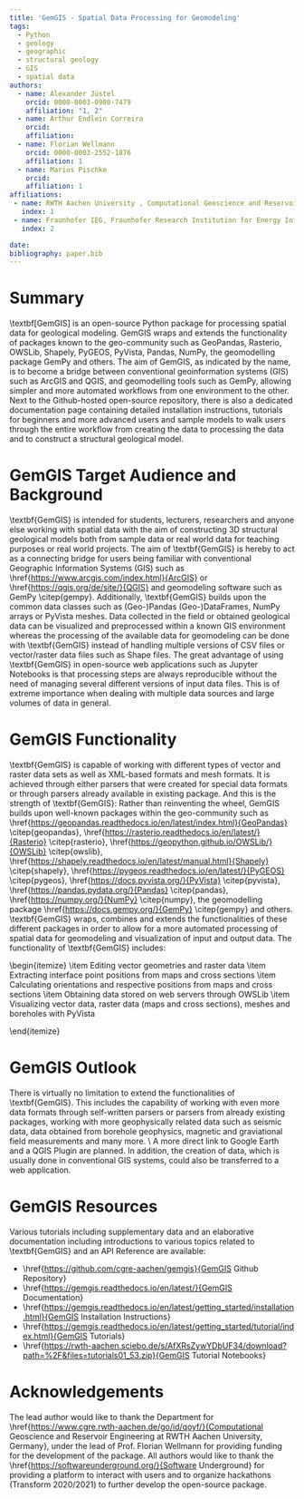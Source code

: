 ```yaml
---
title: 'GemGIS - Spatial Data Processing for Geomodeling'
tags:
  - Python
  - geology 
  - geographic
  - structural geology
  - GIS
  - spatial data
authors:
  - name: Alexander Jüstel
    orcid: 0000-0003-0980-7479
    affiliation: "1, 2"
  - name: Arthur Endlein Correira
    orcid: 
    affiliation: 
  - name: Florian Wellmann
    orcid: 0000-0003-2552-1876
    affiliation: 1
  - name: Marius Pischke
    orcid:
    affiliation: 1
affiliations:
 - name: RWTH Aachen University , Computational Geoscience and Reservoir Engineering, Wüllnerstraße 2, 52062 Aachen, Germany
   index: 1
 - name: Fraunhofer IEG, Fraunhofer Research Institution for Energy Infrastructures and Geothermal Systems, Am Hochschulcampus 1, 44801 Bochum, Germany
   index: 2

date: 
bibliography: paper.bib
---
```


# Summary

\textbf[GemGIS] is an open-source Python package for processing spatial data for geological modeling. GemGIS wraps and extends the functionality of packages known to the geo-community such as GeoPandas, Rasterio, OWSLib, Shapely, PyGEOS, PyVista, Pandas, NumPy, the geomodelling package GemPy and others. The aim of GemGIS, as indicated by the name, is to become a bridge between conventional geoinformation systems (GIS) such as ArcGIS and QGIS, and geomodelling tools such as GemPy, allowing simpler and more automated workflows from one environment to the other. Next to the Github-hosted open-source repository, there is also a dedicated documentation page containing detailed installation instructions, tutorials for beginners and more advanced users and sample models to walk users through the entire workflow from creating the data to processing the data and to construct a structural geological model. 

# GemGIS Target Audience and Background

\textbf{GemGIS} is intended for students, lecturers, researchers and anyone else working with spatial data with the aim of constructing 3D structural geological models both from sample data or real world data for teaching purposes or real world projects. The aim of \textbf{GemGIS} is hereby to act as a connecting bridge for users being familiar with conventional Geographic Information Systems (GIS) such as \href{https://www.arcgis.com/index.html}{ArcGIS} or \href{https://qgis.org/de/site/}{QGIS} and geomodeling software such as GemPy \citep{gempy}. Additionally, \textbf{GemGIS} builds upon the common data classes such as (Geo-)Pandas (Geo-)DataFrames, NumPy arrays or PyVista meshes. Data collected in the field or obtained geological data can be visualized and preprocessed within a known GIS environment whereas the processing of the available data for geomodeling can be done with \textbf{GemGIS} instead of handling multiple versions of CSV files or vector/raster data files such as Shape files. The great advantage of using \textbf{GemGIS} in open-source web applications such as Jupyter Notebooks is that processing steps are always reproducible without the need of managing several different versions of input data files. This is of extreme importance when dealing with multiple data sources and large volumes of data in general.

# GemGIS Functionality 
\textbf{GemGIS} is capable of working with different types of vector and raster data sets as well as XML-based formats and mesh formats. It is achieved through either parsers that were created for special data formats or through parsers already available in existing package. And this is the strength of \textbf{GemGIS}: Rather than reinventing the wheel, GemGIS builds upon well-known packages within the geo-community such as \href{https://geopandas.readthedocs.io/en/latest/index.html}{GeoPandas} \citep{geopandas}, \href{https://rasterio.readthedocs.io/en/latest/}{Rasterio} \citep{rasterio}, \href{https://geopython.github.io/OWSLib/}{OWSLib} \citep{owslib}, \href{https://shapely.readthedocs.io/en/latest/manual.html}{Shapely} \citep{shapely}, \href{https://pygeos.readthedocs.io/en/latest/}{PyGEOS} \citep{pygeos}, \href{https://docs.pyvista.org/}{PyVista} \citep{pyvista}, \href{https://pandas.pydata.org/}{Pandas} \citep{pandas}, \href{https://numpy.org/}{NumPy} \citep{numpy}, the geomodelling package \href{https://docs.gempy.org/}{GemPy} \citep{gempy} and others. \textbf{GemGIS} wraps, combines and extends the functionalities of these different packages in order to allow for a more automated processing of spatial data for geomodeling and visualization of input and output data. The functionality of \textbf{GemGIS} includes:

\begin{itemize}
    \item Editing vector geometries and raster data
    \item Extracting interface point positions from maps and cross sections
    \item Calculating orientations and respective positions from maps and cross sections
    \item Obtaining data stored on web servers through OWSLib
    \item Visualizing vector data, raster data (maps and cross sections), meshes and boreholes with PyVista
    
\end{itemize}

# GemGIS Outlook

There is virtually no limitation to extend the functionalities of \textbf{GemGIS}. This includes the capability of working with even more data formats through self-written parsers or parsers from already existing packages, working with more geophysically related data such as seismic data, data obtained from borehole geophysics, magnetic and graviational field measurements and many more. \\
A more direct link to Google Earth and a QGIS Plugin are planned. In addition, the creation of data, which is usually done in conventional GIS systems, could also be transferred to a web application. 


# GemGIS Resources 

Various tutorials including supplementary data and an elaborative documentation including introductions to various topics related to \textbf{GemGIS} and an API Reference are available:

- \href{https://github.com/cgre-aachen/gemgis}{GemGIS Github Repository}
- \href{https://gemgis.readthedocs.io/en/latest/}{GemGIS Documentation}
- \href{https://gemgis.readthedocs.io/en/latest/getting_started/installation.html}{GemGIS Installation Instructions}
- \href{https://gemgis.readthedocs.io/en/latest/getting_started/tutorial/index.html}{GemGIS Tutorials}
- \href{https://rwth-aachen.sciebo.de/s/AfXRsZywYDbUF34/download?path=%2F&files=tutorials01_53.zip}{GemGIS Tutorial Notebooks}

# Acknowledgements

The lead author would like to thank the Department for \href{https://www.cgre.rwth-aachen.de/go/id/qoyf/}{Computational Geoscience and Reservoir Engineering at RWTH Aachen University, Germany}, under the lead of Prof. Florian Wellmann for providing funding for the development of the package. All authors would like to thank the \href{https://softwareunderground.org/}{Software Underground} for providing a platform to interact with users and to organize hackathons (Transform 2020/2021) to further develop the open-source package. 

